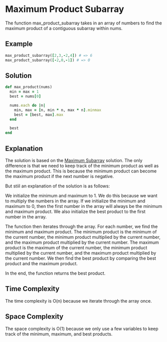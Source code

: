# Maximum Product Subarray

The function max_product_subarray takes in an array of numbers to find the maximum product of a contiguous subarray within nums.

## Example

```ruby
max_product_subarray([2,3,-2,4]) # => 6
max_product_subarray([-2,0,-1]) # => 0
```

## Solution

```ruby
def max_product(nums)
  min = max = 1
  best = nums[0]

  nums.each do |n|
    min, max = [n, min * n, max * n].minmax
    best = [best, max].max
  end

  best
end
```

## Explanation

The solution is based on the [Maximum Subarray](./maximum_subarray.rb) solution. The only difference is that we need to keep track of the minimum product as well as the maximum product. This is because the minimum product can become the maximum product if the next number is negative.

But stiil an explanation of the solution is as follows:

We initialize the minimum and maximum to 1. We do this because we want to multiply the numbers in the array. If we initialize the minimum and maximum to 0, then the first number in the array will always be the minimum and maximum product. We also initialize the best product to the first number in the array.

The function then iterates through the array. For each number, we find the minimum and maximum product. The minimum product is the minimum of the current number, the minimum product multiplied by the current number, and the maximum product multiplied by the current number. The maximum product is the maximum of the current number, the minimum product multiplied by the current number, and the maximum product multiplied by the current number. We then find the best product by comparing the best product and the maximum product.

In the end, the function returns the best product.

## Time Complexity

The time complexity is O(n) because we iterate through the array once.

## Space Complexity

The space complexity is O(1) because we only use a few variables to keep track of the minimum, maximum, and best products.
